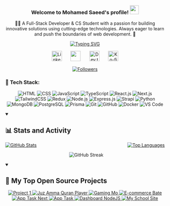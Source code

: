 <h3 align="center">
  Welcome to Mohamed Saeed's profile! 
  <img src="https://media.giphy.com/media/hvRJCLFzcasrR4ia7z/giphy.gif" width="28">
</h3>
<!-- About Me -->
<p align="center">
  👨‍💻 A Full-Stack Developer & CS Student with a passion for building innovative solutions using cutting-edge technologies. Always eager to learn and push the boundaries of web development. 🚀
</p>

<!-- Profile Picture
<p align="center">
  <a href="https://github.com/MohaMMed-S3eeD">
    <img src="https://avatars.githubusercontent.com/u/162979019?s=400&u=57a71f3f61d4245e7b19394091b7bdd887f41d1d&v=4" alt="Mohamed Saeed" width="150" height="150" style="border-radius: 50%; display: block; object-fit: cover;" />
  </a>
</p>
 -->


<!-- Typing SVG -->
<p align="center">
  <a href="https://github.com/DenverCoder1/readme-typing-svg">
    <img src="https://readme-typing-svg.herokuapp.com/?lines=Full-stack%20web%20developer;Passionate%20about%20technology%20&%20innovation;Building%20amazing%20solutions&font=Fira%20Code&center=true&width=440&height=45&color=f75c7e&vCenter=true&pause=1000&size=22" alt="Typing SVG" />
  </a>
</p>

<p align="center">
  <a href="https://www.linkedin.com/in/mohamed-saeed-3b3118263//"><img width="32px" alt="LinkedIn" title="LinkedIn" src="https://i.imgur.com/yRpa1dQ.png"/></a>
  &#8287;&#8287;&#8287;&#8287;&#8287;
  <a href="https://discord.gg/msaee_d" alt="Discord" title="Dev Pro Tips Discord Server"><img width="32px" src="https://i.imgur.com/OViZO8J.png"/></a>
  &#8287;&#8287;&#8287;&#8287;&#8287;
  <a href="https://dev.to/mohamed_saeed_52243c0cac1"><img width="32px" alt="Dev.to" title="mohamedSaeed Dev.to" src="https://i.imgur.com/mVm29vK.png"></a>
  &#8287;&#8287;&#8287;&#8287;&#8287;
  <a href="ko-fi.com/mohamedsaeed"><img width="32px" alt="Ko-fi" title="Buy me a coffee" src="https://i.imgur.com/PpLeD3K.png"/></a>
<!--   &#8287;&#8287;&#8287;&#8287;&#8287;
  <a href="http://eyl327.mywebcommunity.org/promos/"><img width="32px" alt="Free Stuff" title="Free gifts for you" src="https://i.imgur.com/0uVwkoZ.png"/></a> -->
</p>

<!-- Social Badges -->
<p align="center">
  <a href="https://github.com/MohaMMed-S3eeD?tab=followers">
    <img alt="Followers" title="Follow me on GitHub" src="https://custom-icon-badges.demolab.com/github/followers/MohaMMed-S3eeD?color=236ad3&labelColor=1155ba&style=for-the-badge&logo=person-add&label=Follow&logoColor=white"/>
  </a>
</p>


<!-- Tech Stack -->
### 🔧 **Tech Stack**:
<p align="center">
  <!-- Frontend -->
  <img src="https://img.shields.io/badge/-HTML-05122A?style=flat&logo=HTML5" alt="HTML" />
  <img src="https://img.shields.io/badge/-CSS-05122A?style=flat&logo=CSS3&logoColor=1572B6" alt="CSS" />
  <img src="https://img.shields.io/badge/-JavaScript-05122A?style=flat&logo=javascript" alt="JavaScript" />
  <img src="https://img.shields.io/badge/-TypeScript-05122A?style=flat&logo=typescript" alt="TypeScript" />
  <img src="https://img.shields.io/badge/-React.js-05122A?style=flat&logo=react" alt="React.js" />
  <img src="https://img.shields.io/badge/-Next.js-05122A?style=flat&logo=nextdotjs" alt="Next.js" />
  <img src="https://img.shields.io/badge/-TailwindCSS-05122A?style=flat&logo=tailwindcss" alt="TailwindCSS" />
  <img src="https://img.shields.io/badge/-Redux-05122A?style=flat&logo=redux" alt="Redux" />
  <!-- Backend -->
  <img src="https://img.shields.io/badge/-Node.js-05122A?style=flat&logo=node.js" alt="Node.js" />
  <img src="https://img.shields.io/badge/-Express.js-05122A?style=flat&logo=express" alt="Express.js" />
  <img src="https://img.shields.io/badge/-Strapi-05122A?style=flat&logo=strapi" alt="Strapi" />
  <img src="https://img.shields.io/badge/-Python-05122A?style=flat&logo=python" alt="Python" />
  <!-- Databases -->
  <img src="https://img.shields.io/badge/-MongoDB-05122A?style=flat&logo=mongodb" alt="MongoDB" />
  <img src="https://img.shields.io/badge/-PostgreSQL-05122A?style=flat&logo=postgresql" alt="PostgreSQL" />
  <img src="https://img.shields.io/badge/-Prisma-05122A?style=flat&logo=prisma" alt="Prisma" />
  <!-- Tools -->
  <img src="https://img.shields.io/badge/-Git-05122A?style=flat&logo=git" alt="Git" />
  <img src="https://img.shields.io/badge/-GitHub-05122A?style=flat&logo=github" alt="GitHub" />
  <img src="https://img.shields.io/badge/-Docker-05122A?style=flat&logo=docker" alt="Docker" />
  <img src="https://img.shields.io/badge/-VS%20Code-05122A?style=flat&logo=visual-studio-code&logoColor=007ACC" alt="VS Code" />
</p>

<!-- Stats and Activity -->
<!-- Stats and Activity -->
<details open>
  <summary><h2>📊 Stats and Activity</h2></summary>
  <p align="center" style="display: flex; justify-content: space-between; gap: 200px;">
    <a href="https://github.com/anuraghazra/github-readme-stats">
      <img src="https://github-readme-stats.vercel.app/api?username=MohaMMed-S3eeD&show_icons=true&include_all_commits=true&count_private=true&theme=radical&hide_border=true" alt="GitHub Stats" />
    </a>
    <a href="https://github.com/anuraghazra/github-readme-stats">
      <img src="https://github-readme-stats.vercel.app/api/top-langs/?username=MohaMMed-S3eeD&layout=compact&theme=radical&hide_border=true" alt="Top Languages" />
    </a>
  </p>
  <p align="center" >
&nbsp;

<img src="https://github-readme-streak-stats.herokuapp.com?user=MohaMMed-S3eeD&theme=dark" alt="GitHub Streak" />

</p>
</details>



<!-- Projects -->
<details open>
  <summary><h2>📘 My Top Open Source Projects</h2></summary>
  <p align="center">
    <a href="https://github.com/MohaMMed-S3eeD/x-clone-ui">
      <img src="https://denvercoder1-github-readme-stats.vercel.app/api/pin/?username=MohaMMed-S3eeD&repo=x-clone-ui&theme=react&bg_color=1F222E&title_color=F85D7F&hide_border=true&icon_color=F8D866&show_icons=false" alt="Project 1" />
    </a>
    <a href="https://github.com/MohaMMed-S3eeD/Juz-Amma-Quran-Player">
      <img src="https://denvercoder1-github-readme-stats.vercel.app/api/pin/?username=MohaMMed-S3eeD&repo=Juz-Amma-Quran-Player&theme=react&bg_color=1F222E&title_color=F85D7F&hide_border=true&icon_color=F8D866&show_icons=false" alt="Juz Amma Quran Player" />
    </a>
    <a href="https://github.com/MohaMMed-S3eeD/Gaming-Mo">
      <img src="https://denvercoder1-github-readme-stats.vercel.app/api/pin/?username=MohaMMed-S3eeD&repo=Gaming-Mo&theme=react&bg_color=1F222E&title_color=F85D7F&hide_border=true&icon_color=F8D866&show_icons=false" alt="Gaming Mo" />
    </a>
    <a href="https://github.com/MohaMMed-S3eeD/E-commerce-bate">
      <img src="https://denvercoder1-github-readme-stats.vercel.app/api/pin/?username=MohaMMed-S3eeD&repo=E-commerce-bate&theme=react&bg_color=1F222E&title_color=F85D7F&hide_border=true&icon_color=F8D866&show_icons=false" alt="E-commerce Bate" />
    </a>
    <a href="https://github.com/MohaMMed-S3eeD/app-task-next">
      <img src="https://denvercoder1-github-readme-stats.vercel.app/api/pin/?username=MohaMMed-S3eeD&repo=app-task-next&theme=react&bg_color=1F222E&title_color=F85D7F&hide_border=true&icon_color=F8D866&show_icons=false" alt="App Task Next" />
    </a>
    <a href="https://github.com/MohaMMed-S3eeD/app-task">
      <img src="https://denvercoder1-github-readme-stats.vercel.app/api/pin/?username=MohaMMed-S3eeD&repo=app-task&theme=react&bg_color=1F222E&title_color=F85D7F&hide_border=true&icon_color=F8D866&show_icons=false" alt="App Task" />
    </a>
    <a href="https://github.com/MohaMMed-S3eeD/dashboard-nodeJS">
      <img src="https://denvercoder1-github-readme-stats.vercel.app/api/pin/?username=MohaMMed-S3eeD&repo=dashboard-nodeJS&theme=react&bg_color=1F222E&title_color=F85D7F&hide_border=true&icon_color=F8D866&show_icons=false" alt="Dashboard NodeJS" />
    </a>
    <a href="https://github.com/MohaMMed-S3eeD/my-school-site">
      <img src="https://denvercoder1-github-readme-stats.vercel.app/api/pin/?username=MohaMMed-S3eeD&repo=my-school-site&theme=react&bg_color=1F222E&title_color=F85D7F&hide_border=true&icon_color=F8D866&show_icons=false" alt="My School Site" />
    </a>
  </p>
</details>


